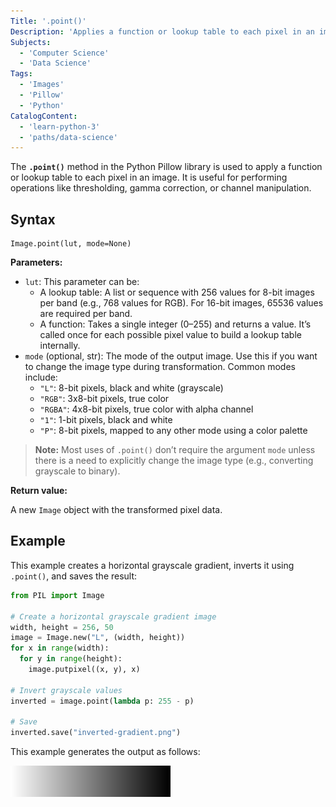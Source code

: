 ```yaml
---
Title: '.point()'
Description: 'Applies a function or lookup table to each pixel in an image using the Pillow library.'
Subjects:
  - 'Computer Science'
  - 'Data Science'
Tags:
  - 'Images'  
  - 'Pillow'
  - 'Python'
CatalogContent:
  - 'learn-python-3'
  - 'paths/data-science'
---
```


The **`.point()`** method in the Python Pillow library is used to apply a function or lookup table to each pixel in an image. It is useful for performing operations like thresholding, gamma correction, or channel manipulation.

## Syntax

```pseudo
Image.point(lut, mode=None)
```

**Parameters:**

- `lut`: This parameter can be:
  - A lookup table: A list or sequence with 256 values for 8-bit images per band (e.g., 768 values for RGB). For 16-bit images, 65536 values are required per band.
  - A function: Takes a single integer (0–255) and returns a value. It’s called once for each possible pixel value to build a lookup table internally.
- `mode` (optional, str): The mode of the output image. Use this if you want to change the image type during transformation. Common modes include:
  - `"L"`: 8-bit pixels, black and white (grayscale)
  - `"RGB"`: 3x8-bit pixels, true color
  - `"RGBA"`: 4x8-bit pixels, true color with alpha channel
  - `"1"`: 1-bit pixels, black and white
  - `"P"`: 8-bit pixels, mapped to any other mode using a color palette

> **Note:** Most uses of `.point()` don’t require the argument `mode` unless there is a need to explicitly change the image type (e.g., converting grayscale to binary).

**Return value:**

A new `Image` object with the transformed pixel data.

## Example

This example creates a horizontal grayscale gradient, inverts it using `.point()`, and saves the result:

```py
from PIL import Image

# Create a horizontal grayscale gradient image
width, height = 256, 50
image = Image.new("L", (width, height))
for x in range(width):
  for y in range(height):
    image.putpixel((x, y), x)

# Invert grayscale values
inverted = image.point(lambda p: 255 - p)

# Save
inverted.save("inverted-gradient.png")
```

This example generates the output as follows:

![Output image containing horizontal grayscale gradient](https://raw.githubusercontent.com/Codecademy/docs/main/media/inverted-gradient.png)
